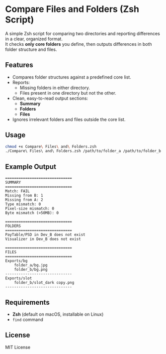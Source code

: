 # Compare Files and Folders (Zsh Script)

A simple Zsh script for comparing two directories and reporting differences in a clear, organized format.  
It checks **only core folders** you define, then outputs differences in both folder structure and files.

## Features
- Compares folder structures against a predefined core list.
- Reports:
  - Missing folders in either directory.
  - Files present in one directory but not the other.
- Clean, easy-to-read output sections:
  - **Summary**
  - **Folders**
  - **Files**
- Ignores irrelevant folders and files outside the core list.

## Usage
```bash
chmod +x Compare\ Files\ and\ Folders.zsh
./Compare\ Files\ and\ Folders.zsh /path/to/folder_a /path/to/folder_b
```

## Example Output
```
==============================
SUMMARY
==============================
Match: FAIL
Missing from B: 1
Missing from A: 2
Type mismatch: 0
Pixel-size mismatch: 0
Byte mismatch (>50MB): 0

==============================
FOLDERS
==============================
PayTable/PSD in Dev_B does not exist
Visualizer in Dev_B does not exist

==============================
FILES
==============================
Exports/bg
    folder_a/bg.jpg
    folder_b/bg.png
------------------------------
Exports/slot
    folder_b/slot_dark copy.png
------------------------------
```

## Requirements
- **Zsh** (default on macOS, installable on Linux)
- `find` command

## License
MIT License
